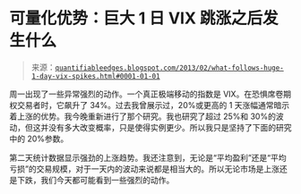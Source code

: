 <!--yml

分类：未分类

日期：2024-05-18 08:43:44

-->

# 可量化优势：巨大 1 日 VIX 跳涨之后发生什么

> 来源：[`quantifiableedges.blogspot.com/2013/02/what-follows-huge-1-day-vix-spikes.html#0001-01-01`](http://quantifiableedges.blogspot.com/2013/02/what-follows-huge-1-day-vix-spikes.html#0001-01-01)

周一出现了一些异常强烈的动作。一个真正极端移动的指数是 VIX。在恐惧席卷期权交易者时，它飙升了 34%。过去我曾展示过，20%或更高的 1 天涨幅通常暗示着上涨的优势。我今晚重新进行了那个研究。我也研究了超过 25%和 30%的波动，但这并没有多大改变概率，只是使得实例更少。所以我只是坚持了下面的研究中的 20%参数。

第二天统计数据显示强劲的上涨趋势。我还注意到，无论是“平均盈利”还是“平均亏损”的交易规模，对于一天内的波动来说都是相当大的。所以无论市场是上涨还是下跌，我们今天都可能看到一些强烈的动作。
